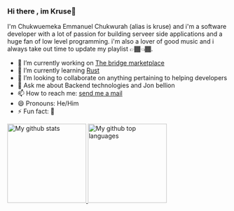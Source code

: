### Hi there , im Kruse👋
I'm Chukwuemeka Emmanuel Chukwurah (alias is kruse) and i'm a software developer with a lot of passion for building serveer side applications and a huge fan of low level programming. i'm also a lover of good music and i always take out time to update my playlist 👉🏾👈🏾.
<!--
**Emmanuerl/Emmanuerl** is a ✨ _special_ ✨ repository because its `README.md` (this file) appears on your GitHub profile.
Here are some ideas to get you started:
- 🤔 I’m looking for help with ...
-->

- 🔭 I’m currently working on [The bridge marketplace](https://bridge.africa/)
- 🌱 I’m currently learning [Rust](https://www.rust-lang.org/)
- 👯 I’m looking to collaborate on anything pertaining to helping developers
- 💬 Ask me about Backend technologies and Jon bellion
- 📫 How to reach me: [send me a mail](mailto:emekaemmanuel045@gmail.com)
- 😄 Pronouns: He/Him
- ⚡ Fun fact: 🥴

<a href="https://github.com/emmanuerl">
  <img height="180em" src="https://github-readme-stats.vercel.app/api?username=emmanuerl&show_icons=true&theme=merko&count_private=true" alt="My github stats" />
  <img height="180em" src="https://github-readme-stats.vercel.app/api/top-langs/?username=emmanuerl&theme=merko&layout=compact" alt="My github top languages" />
</a>
